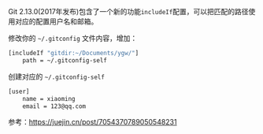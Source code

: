 Git 2.13.0(2017年发布)包含了一个新的功能`includeIf`配置，可以把匹配的路径使用对应的配置用户名和邮箱。


修改你的 `~/.gitconfig` 文件内容，增加：

```bash
[includeIf "gitdir:~/Documents/ygw/"]
    path = ~/.gitconfig-self
```

创建对应的 `~/.gitconfig-self`

```bash
[user]
    name = xiaoming
    email = 123@qq.com
```

参考：https://juejin.cn/post/7054370789050548231


